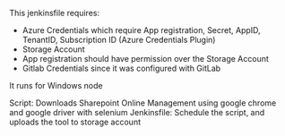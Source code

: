 This jenkinsfile requires:

- Azure Credentials which require App registration, Secret, AppID, TenantID, Subscription ID (Azure Credentials Plugin)
- Storage Account
- App registration should have permission over the Storage Account
- Gitlab Credentials since it was configured with GitLab

It runs for Windows node


Script: Downloads Sharepoint Online Management using google chrome and google driver with selenium
Jenkinsfile: Schedule the script, and uploads the tool to storage account